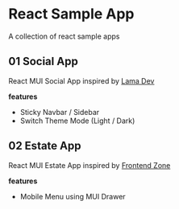 # React Sample App

A collection of react sample apps

## 01 Social App

React MUI Social App inspired by [Lama Dev](https://www.youtube.com/watch?v=fzxEECHnsvU)

**features**

- Sticky Navbar / Sidebar
- Switch Theme Mode (Light / Dark)

## 02 Estate App

React MUI Estate App inspired by [Frontend Zone](https://www.youtube.com/watch?v=KUXYjaPnr6g)

**features**

- Mobile Menu using MUI Drawer
